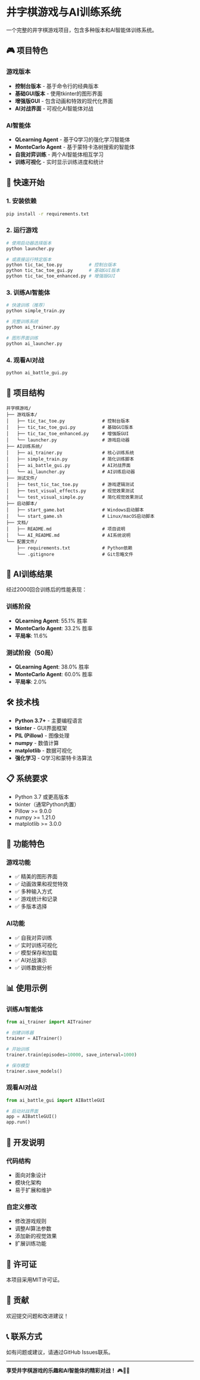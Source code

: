 # 井字棋游戏与AI训练系统

一个完整的井字棋游戏项目，包含多种版本和AI智能体训练系统。

## 🎮 项目特色

### 游戏版本
- **控制台版本** - 基于命令行的经典版本
- **基础GUI版本** - 使用tkinter的图形界面
- **增强版GUI** - 包含动画和特效的现代化界面
- **AI对战界面** - 可视化AI智能体对战

### AI智能体
- **QLearning Agent** - 基于Q学习的强化学习智能体
- **MonteCarlo Agent** - 基于蒙特卡洛树搜索的智能体
- **自我对弈训练** - 两个AI智能体相互学习
- **训练可视化** - 实时显示训练进度和统计

## 🚀 快速开始

### 1. 安装依赖
```bash
pip install -r requirements.txt
```

### 2. 运行游戏
```bash
# 使用启动器选择版本
python launcher.py

# 或直接运行特定版本
python tic_tac_toe.py          # 控制台版本
python tic_tac_toe_gui.py      # 基础GUI版本
python tic_tac_toe_enhanced.py # 增强版GUI
```

### 3. 训练AI智能体
```bash
# 快速训练（推荐）
python simple_train.py

# 完整训练系统
python ai_trainer.py

# 图形界面训练
python ai_launcher.py
```

### 4. 观看AI对战
```bash
python ai_battle_gui.py
```

## 📁 项目结构

```
井字棋游戏/
├── 游戏版本/
│   ├── tic_tac_toe.py              # 控制台版本
│   ├── tic_tac_toe_gui.py          # 基础GUI版本
│   ├── tic_tac_toe_enhanced.py     # 增强版GUI
│   └── launcher.py                 # 游戏启动器
├── AI训练系统/
│   ├── ai_trainer.py               # 核心训练系统
│   ├── simple_train.py             # 简化训练脚本
│   ├── ai_battle_gui.py            # AI对战界面
│   └── ai_launcher.py              # AI训练启动器
├── 测试文件/
│   ├── test_tic_tac_toe.py         # 游戏逻辑测试
│   ├── test_visual_effects.py      # 视觉效果测试
│   └── test_visual_simple.py       # 简化视觉效果测试
├── 启动脚本/
│   ├── start_game.bat              # Windows启动脚本
│   └── start_game.sh               # Linux/macOS启动脚本
├── 文档/
│   ├── README.md                   # 项目说明
│   └── AI_README.md                # AI系统说明
└── 配置文件/
    ├── requirements.txt            # Python依赖
    └── .gitignore                  # Git忽略文件
```

## 🤖 AI训练结果

经过2000回合训练后的性能表现：

### 训练阶段
- **QLearning Agent**: 55.1% 胜率
- **MonteCarlo Agent**: 33.2% 胜率
- **平局率**: 11.6%

### 测试阶段（50局）
- **QLearning Agent**: 38.0% 胜率
- **MonteCarlo Agent**: 60.0% 胜率
- **平局率**: 2.0%

## 🛠️ 技术栈

- **Python 3.7+** - 主要编程语言
- **tkinter** - GUI界面框架
- **PIL (Pillow)** - 图像处理
- **numpy** - 数值计算
- **matplotlib** - 数据可视化
- **强化学习** - Q学习和蒙特卡洛算法

## 📋 系统要求

- Python 3.7 或更高版本
- tkinter（通常Python内置）
- Pillow >= 9.0.0
- numpy >= 1.21.0
- matplotlib >= 3.0.0

## 🎯 功能特色

### 游戏功能
- ✅ 精美的图形界面
- ✅ 动画效果和视觉特效
- ✅ 多种输入方式
- ✅ 游戏统计和记录
- ✅ 多版本选择

### AI功能
- ✅ 自我对弈训练
- ✅ 实时训练可视化
- ✅ 模型保存和加载
- ✅ AI对战演示
- ✅ 训练数据分析

## 📊 使用示例

### 训练AI智能体
```python
from ai_trainer import AITrainer

# 创建训练器
trainer = AITrainer()

# 开始训练
trainer.train(episodes=10000, save_interval=1000)

# 保存模型
trainer.save_models()
```

### 观看AI对战
```python
from ai_battle_gui import AIBattleGUI

# 启动对战界面
app = AIBattleGUI()
app.run()
```

## 🔧 开发说明

### 代码结构
- 面向对象设计
- 模块化架构
- 易于扩展和维护

### 自定义修改
- 修改游戏规则
- 调整AI算法参数
- 添加新的视觉效果
- 扩展训练功能

## 📝 许可证

本项目采用MIT许可证。

## 🤝 贡献

欢迎提交问题和改进建议！

## 📞 联系方式

如有问题或建议，请通过GitHub Issues联系。

---

**享受井字棋游戏的乐趣和AI智能体的精彩对战！** 🎮🤖✨
